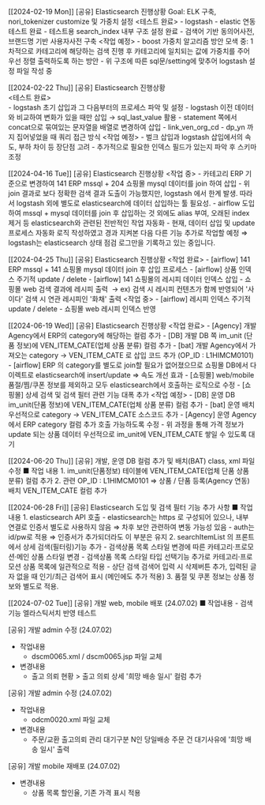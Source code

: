 [[2024-02-19 Mon]]
	[공유] Elasticsearch 진행상황 
	Goal: ELK 구축, nori_tokenizer customize 및 가중치 설정 
	<테스트 완료> 
	- logstash - elastic 연동 테스트 완료 
	- 테스트용 search_index 내부 구조 설정 완료
	- 검색어 기반 동의어사전, 브랜드명 기반 사용자사전 구축 
	<작업 예정> 
	- boost 가중치 알고리즘 방안 모색 중: 1차적으로 카테고리에 해당하는 검색 진행 후 카테고리에 일치되는 값에 가중치를 주어 우선 정렬 출력하도록 하는 방안 
	- 위 구조에 따른 sql문/setting에 맞추어 logstash 설정 파일 작성 중


[[2024-02-22 Thu]]
	[공유] Elasticsearch 진행상황   
	<테스트 완료>  
	- logstash 초기 삽입과 그 다음부터의 프로세스 파악 및 설정
		- logstash 이전 데이터와 비교하여 변화가 있을 때만 삽입 → sql_last_value 활용 
		- statement 쪽에서 concat으로 묶여있는 문자열을 배열로 변경하여 삽입 
	- link_ven_org_cd - dp_yn 까지 집어넣었을 때 쿼리 접근 방식 
	<작업 예정>
	- 벌크 삽입과 logstash 삽입에서의 속도, 부하 차이 등 장단점 고려
	- 추가적으로 필요한 인덱스 필드가 있는지 파악 후 스키마 조정

[[2024-04-16 Tue]]
	[공유] Elasticsearch 진행상황 
	<작업 중> 
	- 카테고리 ERP 기준으로 변경하여 141 ERP mssql + 204 쇼핑몰 mysql 데이터를 join 하여 삽입
	- 위 join 결과로 보다 정확한 검색 결과 도출이 가능했지만, logstash 에서 한계 발생. 따라서 logstash 외에 별도로 elasticsearch에 데이터 삽입하는 툴 필요성. 
	- airflow 도입하여 mssql + mysql 데이터를 join 후 삽입하는 것 외에도 alias 부여, 오래된 index 제거 등 elasticsearch와 관련된 전반적인 작업 자동화 
	- 현재, 데이터 삽입 및 update 프로세스 자동화 로직 작성하였고 경과 지켜본 다음 다른 기능 추가로 작업할 예정
		⇒ logstash는 elasticsearch 상태 점검 로그만을 기록하고 있는 중입니다.


[[2024-04-25 Thu]]
	[공유] Elasticsearch 진행상황
	<작업 완료>
	- [airflow] 141 ERP mssql + 141 쇼핑몰 mysql 데이터 join 후 삽입 프로세스 
	- [airflow] 상품 인덱스 주기적 update / delete
	- [airflow] 141 쇼핑몰의 레시피 데이터 인덱스 삽입
	- 쇼핑몰 web 검색 결과에 레시피 출력  → ex) 검색 시 레시피 컨텐츠가 함께 반영되어 '사이다' 검색 시 연관 레시피인 '화채' 출력
	<작업 중>
	- [airflow] 레시피 인덱스 주기적 update / delete 
	- 쇼핑몰 web 레시피 인덱스 반영 


[[2024-06-19 Wed]]
	[공유] Elasticsearch 진행상황
	<작업 완료>
	- [Agency] 개발 Agency에서 ERP의 category에 해당하는 컬럼 추가 
	- [DB] 개발 DB 쪽 im_unit (단품 정보)에 VEN_ITEM_CATE(업체 상품 분류) 컬럼 추가 
	- [bat] 개발 Agency에서 가져오는 category → VEN_ITEM_CATE 로 삽입 코드 추가 (OP_ID : L1HIMCM0101)
	- [airflow] ERP 의 category를 별도로 join할 필요가 없어졌으므로 쇼핑몰 DB에서 다이렉트로 elasticsearch에 insert/update ⇒ 속도 개선 효과 
	- [쇼핑몰] web/mobile 품절/찜/쿠폰 정보를 제외하고 모두 elasticsearch에서 호출하는 로직으로 수정 
	- [쇼핑몰] 상세 검색 및 검색 필터 관련 기능 대폭 추가 
	<작업 예정>
	- [DB] 운영 DB im_unit(단품 정보)에 VEN_ITEM_CATE(업체 상품 분류) 컬럼 추가 
	- [bat] 운영 배치 우선적으로 category → VEN_ITEM_CATE 소스코드 추가
	- [Agency] 운영 Agency에서 ERP category 컬럼 추가 호출 가능하도록 수정 
	- 위 과정을 통해 가격 정보가 update 되는 상품 데이터 우선적으로 im_unit에 VEN_ITEM_CATE 쌓일 수 있도록 대기 


[[2024-06-20 Thu]]
[공유] 개발, 운영 DB 컬럼 추가 및 배치(BAT) class, xml 파일 수정
	■ 작업 내용
	1. im_unit(단품정보) 테이블에 VEN_ITEM_CATE(업체 단품 상품 분류) 컬럼 추가
	2. 관련 OP_ID : L1HIMCM0101 ⇒ 상품 / 단품 등록(Agency 연동) 배치 VEN_ITEM_CATE 컬럼 추가


[[2024-06-28 Fri]]
[공유] Elasticsearch 도입 및 검색 필터 기능 추가 사항
	■ 작업 내용
	1. elasticsearch API 호출
		- elasticsearch는 https 로 구성되어 있으나, 내부 연결로 인증서 별도로 사용하지 않음 
		  ⇒ 차후 보안 관련하여 변동 가능성 있음 
		- auth는 id/pw로 적용 
		  ⇒ 인증서가 추가되더라도 이 부분은 유지
	2. searchItemList 의 프론트에서 상세 검색(필터링)기능 추가
		- 검색상품 목록 스타일 변경에 따른 카테고리·프로모션·메인 상품 스타일 변경
		- 검색상품 목록 스타일 타입 선택기능 추가로 카테고리·프로모션 상품 목록에 일관적으로 적용
		- 상단 검색 검색어 입력 시 삭제버튼 추가, 입력된 글자 없을 때 인기/최근 검색어 표시 (메인에도 추가 적용)
	3. 품절 및 쿠폰 정보는 상품 정보와 별도로 적용.


[[2024-07-02 Tue]]
[공유] 개발 web, mobile 배포 (24.07.02)
	■ 작업내용
		- 검색 기능 엘라스틱서치 반영 테스트

[공유] 개발 admin 수정 (24.07.02)  
- 작업내용
	- dscm0065.xml / dscm0065.jsp 파일 교체
- 변경내용
	- 출고 의뢰 현황 > 출고 의뢰 상세 '희망 배송 일시' 컬럼 추가

[공유] 개발 admin 수정 (24.07.02)
- 작업내용
    - odcm0020.xml 파일 교체
- 변경내용
    - 주문/교환 출고의뢰 관리 대기구분 N인 당일배송 주문 건 대기사유에 '희망 배송 일시' 출력

[공유] 개발 mobile 재배포 (24.07.02)  
- 변경내용
	- 상품 목록 할인율, 기존 가격 표시 적용